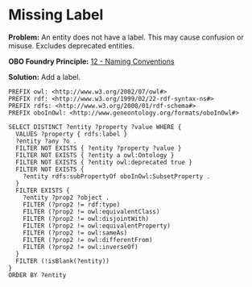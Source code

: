 # Missing Label

**Problem:** An entity does not have a label. This may cause confusion or misuse. Excludes deprecated entities.

**OBO Foundry Principle:** [12 - Naming Conventions](http://www.obofoundry.org/principles/fp-012-naming-conventions.html)

**Solution:** Add a label.

```sparql
PREFIX owl: <http://www.w3.org/2002/07/owl#>
PREFIX rdf: <http://www.w3.org/1999/02/22-rdf-syntax-ns#>
PREFIX rdfs: <http://www.w3.org/2000/01/rdf-schema#>
PREFIX oboInOwl: <http://www.geneontology.org/formats/oboInOwl#>

SELECT DISTINCT ?entity ?property ?value WHERE {
  VALUES ?property { rdfs:label }
  ?entity ?any ?o .
  FILTER NOT EXISTS { ?entity ?property ?value }
  FILTER NOT EXISTS { ?entity a owl:Ontology }
  FILTER NOT EXISTS { ?entity owl:deprecated true }
  FILTER NOT EXISTS {
    ?entity rdfs:subPropertyOf oboInOwl:SubsetProperty .
  }
  FILTER EXISTS {
    ?entity ?prop2 ?object .
    FILTER (?prop2 != rdf:type)
    FILTER (?prop2 != owl:equivalentClass)
    FILTER (?prop2 != owl:disjointWith)
    FILTER (?prop2 != owl:equivalentProperty)
    FILTER (?prop2 != owl:sameAs)
    FILTER (?prop2 != owl:differentFrom)
    FILTER (?prop2 != owl:inverseOf)
  }
  FILTER (!isBlank(?entity))
}
ORDER BY ?entity
```
